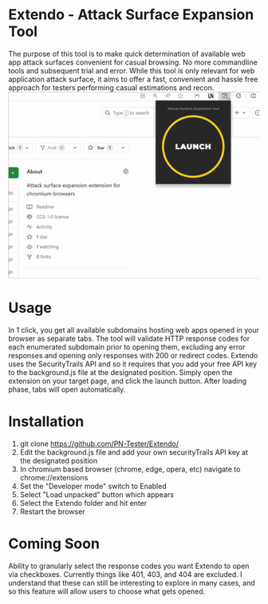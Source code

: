# Extendo - Attack Surface Expansion Tool
The purpose of this tool is to make quick determination of available web app attack surfaces convenient for casual browsing.
No more commandline tools and subsequent trial and error. While this tool is only relevant for web application attack surface,
it aims to offer a fast, convenient and hassle free approach for testers performing casual estimations and recon.
![](https://github.com/PN-Tester/Extendo/blob/main/Extendo%20Clip.gif)

# Usage
In 1 click, you get all available subdomains hosting web apps opened in your browser as separate tabs. The tool will validate HTTP response codes
for each enumerated subdomain prior to opening them, excluding any error responses and opening only responses with 200 or redirect codes.
Extendo uses the SecurityTrails API and so it requires that you add your free API key to the background.js file at the designated position.
Simply open the extension on your target page, and click the launch button. After loading phase, tabs will open automatically.

# Installation
1. git clone https://github.com/PN-Tester/Extendo/
2. Edit the background.js file and add your own securityTrails API key at the designated position
3. In chromium based browser (chrome, edge, opera, etc) navigate to chrome://extensions
4. Set the "Developer mode" switch to Enabled
5. Select "Load unpacked" button which appears
6. Select the Extendo folder and hit enter
7. Restart the browser

# Coming Soon
Ability to granularly select the response codes you want Extendo to open via checkboxes. Currently things like 401, 403, and 404 are excluded.
I understand that these can still be interesting to explore in many cases, and so this feature will allow users to choose what gets opened. 
